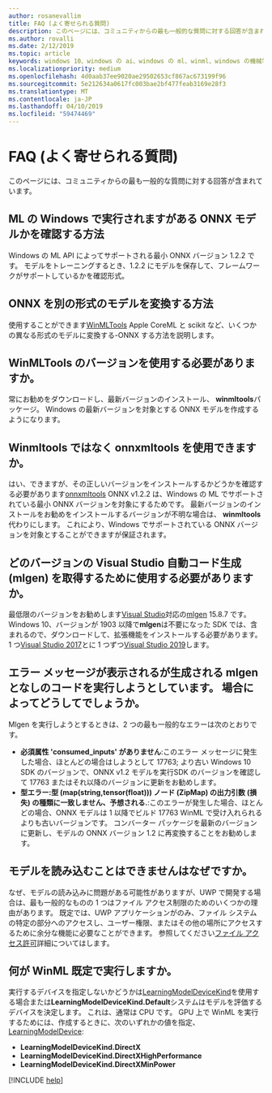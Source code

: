 ```yaml
---
author: rosanevallim
title: FAQ (よく寄せられる質問)
description: このページには、コミュニティからの最も一般的な質問に対する回答が含まれています。
ms.author: rovalli
ms.date: 2/12/2019
ms.topic: article
keywords: windows 10、windows の ai、windows の ml、winml、windows の機械学習
ms.localizationpriority: medium
ms.openlocfilehash: 4d0aab37ee9020ae29502653cf867ac673199f96
ms.sourcegitcommit: 5e212634a0617fc003bae2bf477feab3169e28f3
ms.translationtype: MT
ms.contentlocale: ja-JP
ms.lasthandoff: 04/10/2019
ms.locfileid: "59474469"
---
```

# <a name="faq-frequently-asked-questions"></a>FAQ (よく寄せられる質問)

このページには、コミュニティからの最も一般的な質問に対する回答が含まれています。

## <a name="how-do-i-know-if-the-onnx-model-i-have-will-run-with-windows-ml"></a>ML の Windows で実行されますがある ONNX モデルかを確認する方法

Windows の ML API によってサポートされる最小 ONNX バージョン 1.2.2 です。 モデルをトレーニングするとき、1.2.2 にモデルを保存して、フレームワークがサポートしているかを確認形式。

## <a name="how-do-i-convert-a-model-of-a-different-format-to-onnx"></a>ONNX を別の形式のモデルを変換する方法

使用することができます[WinMLTools](convert-model-winmltools.md) Apple CoreML と scikit など、いくつかの異なる形式のモデルに変換する-ONNX する方法を説明します。

## <a name="which-version-of-winmltools-should-i-use"></a>WinMLTools のバージョンを使用する必要がありますか。

常にお勧めをダウンロードし、最新バージョンのインストール、 **winmltools**パッケージ。 Windows の最新バージョンを対象とする ONNX モデルを作成するようになります。

## <a name="can-i-use-onnxmltools-instead-of-winmltools"></a>Winmltools ではなく onnxmltools を使用できますか。

はい、できますが、その正しいバージョンをインストールするかどうかを確認する必要があります[onnxmltools](https://github.com/onnx/onnxmltools) ONNX v1.2.2 は、Windows の ML でサポートされている最小 ONNX バージョンを対象にするためです。 最新バージョンのインストールをお勧めをインストールするバージョンが不明な場合は、 **winmltools**代わりにします。 これにより、Windows でサポートされている ONNX バージョンを対象とすることができますが保証されます。

## <a name="which-version-of-visual-studio-should-i-use-in-order-to-get-automatic-code-generation-mlgen"></a>どのバージョンの Visual Studio 自動コード生成 (mlgen) を取得するために使用する必要がありますか。

最低限のバージョンをお勧めします[Visual Studio](https://visualstudio.microsoft.com/vs/)対応の[mlgen](mlgen.md) 15.8.7 です。 Windows 10、バージョンが 1903 以降で**mlgen**は不要になった SDK では、含まれるので、ダウンロードして、拡張機能をインストールする必要があります。 1 つ[Visual Studio 2017](https://marketplace.visualstudio.com/items?itemName=WinML.mlgen)とに 1 つずつ[Visual Studio 2019](https://marketplace.visualstudio.com/items?itemName=WinML.mlgenv2)します。

## <a name="i-get-an-error-message-when-trying-to-run-mlgen-and-no-code-is-generated-what-could-possibly-be-happening"></a>エラー メッセージが表示されるが生成される mlgen となしのコードを実行しようとしています。 場合によってどうしてでしょうか。

Mlgen を実行しようとするときは、2 つの最も一般的なエラーは次のとおりです。

* **必須属性 'consumed_inputs' がありません**:このエラー メッセージに発生した場合、ほとんどの場合はしようとして 17763; より古い Windows 10 SDK のバージョンで、ONNX v1.2 モデルを実行SDK のバージョンを確認して 17763 またはそれ以降のバージョンに更新をお勧めします。
* **型エラー:型 (map(string,tensor(float))) ノード (ZipMap) の出力引数 (損失) の種類に一致しません、予想される.**:このエラーが発生した場合、ほとんどの場合、ONNX モデルは 1 以降でビルド 17763 WinML で受け入れられるよりも古いバージョンです。 コンバーター パッケージを最新のバージョンに更新し、モデルの ONNX バージョン 1.2 に再変換することをお勧めします。

## <a name="why-cant-i-load-a-model"></a>モデルを読み込むことはできませんはなぜですか。

なぜ、モデルの読み込みに問題がある可能性がありますが、UWP で開発する場合は、最も一般的なものの 1 つはファイル アクセス制限のためのいくつかの理由があります。 既定では、UWP アプリケーションがのみ、ファイル システムの特定の部分へのアクセスし、ユーザー権限、またはその他の場所にアクセスするために余分な機能に必要なことができます。 参照してください[ファイル アクセス許可](https://docs.microsoft.com/windows/uwp/files/file-access-permissions)詳細についてはします。

## <a name="what-does-winml-run-on-by-default"></a>何が WinML 既定で実行しますか。

実行するデバイスを指定しないかどうかは[LearningModelDeviceKind](https://docs.microsoft.com/uwp/api/windows.ai.machinelearning.learningmodeldevicekind)を使用する場合または**LearningModelDeviceKind.Default**システムはモデルを評価するデバイスを決定します。 これは、通常は CPU です。 GPU 上で WinML を実行するためには、作成するときに、次のいずれかの値を指定、 [LearningModelDevice](https://docs.microsoft.com/uwp/api/windows.ai.machinelearning.learningmodeldevice):

* **LearningModelDeviceKind.DirectX**
* **LearningModelDeviceKind.DirectXHighPerformance**
* **LearningModelDeviceKind.DirectXMinPower**

[!INCLUDE [help](includes/get-help.md)]
